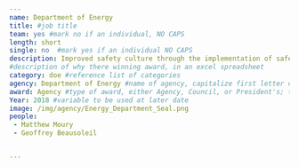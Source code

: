 ```yaml
---
name: Department of Energy
title: #job title
team: yes #mark no if an individual, NO CAPS
length: short
single: no  #mark yes if an individual NO CAPS
description: Improved safety culture through the implementation of safety standards within DOE facilities. These standards have been applied in other federal agencies, including the Department of Transportation.
#description of why there winning award, in an excel spreadsheet
category: doe #reference list of categories
agency: Department of Energy #name of agency, capitalize first letter of each name
award: Agency #type of award, either Agency, Council, or President's; this is case sensitive so make sure to match the options listed exactly. This section generates the format of the card
Year: 2018 #variable to be used at later date
image: /img/agency/Energy_Department_Seal.png
people:
 - Matthew Moury
 - Geoffrey Beausoleil


---
```

